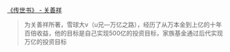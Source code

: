 
[《传世书》 - 关善祥](investment/reading/chuanshishu)
> 为关善祥所著，雪球大v（u兄—万亿之路），经历了从万本金到上亿的十年百倍收益，他的目标是自己实现500亿的投资目标，家族基金通过后代实现万亿的投资目标
